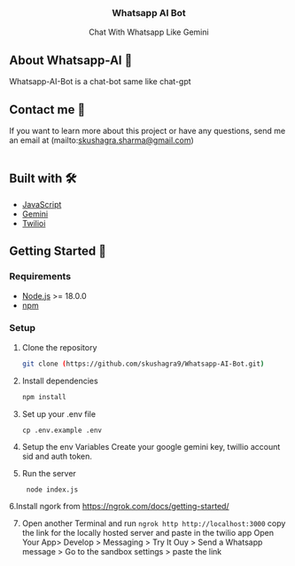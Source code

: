 <p align="center" style="margin-top: 120px">

  <h3 align="center">Whatsapp AI Bot</h3>

  <p align="center">
   Chat With Whatsapp Like Gemini
</p>

## About Whatsapp-AI 🏓

Whatsapp-AI-Bot is a chat-bot same like chat-gpt

## Contact me 💌

If you want to learn more about this project or have any questions, send me an email at (mailto:skushagra.sharma@gmail.com)
<br/><br/>

## Built with 🛠️

- [JavaScript]((https://developer.mozilla.org/en-US/docs/Web/JavaScript))
- [Gemini]((https://ai.google.dev/tutorials))
- [Twilioi]((https://www.twilio.com/))


## Getting Started 🚀

### Requirements

- [Node.js](https://nodejs.org/en/) >= 18.0.0
- [npm](https://npm.io/) 

### Setup

1. Clone the repository

   ```sh
   git clone (https://github.com/skushagra9/Whatsapp-AI-Bot.git)
   ```

2. Install dependencies

   ```sh
   npm install
   ```

3. Set up your .env file

   `cp .env.example .env`

4. Setup the env Variables 
  Create your google gemini key, twillio account sid and auth token.

5. Run the server
   ```sh
    node index.js
   ```
6.Install ngork from https://ngrok.com/docs/getting-started/

7. Open another Terminal and run
   `ngrok http http://localhost:3000`
   copy the link for the locally hosted server and paste in the twilio app 
    Open Your App> Develop > Messaging > Try It Ouy > Send a Whatsapp message > Go to the sandbox settings > paste the link 
